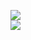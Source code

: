 [![](https://img.shields.io/badge/Made%20With-Github%20Spray-lightgrey.svg?style=for-the-badge&logo=github)](https://github.com/Annihil/github-spray#3482)  
[![](https://i.imgur.com/2DrTn0Z.gif)](https://github.com/Annihil/github-spray)